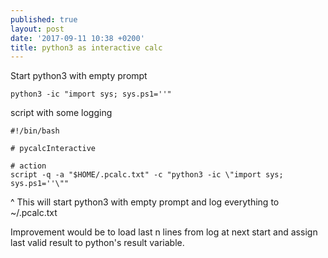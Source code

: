 ```yaml
---
published: true
layout: post
date: '2017-09-11 10:38 +0200'
title: python3 as interactive calc
---
```

Start python3 with empty prompt

    python3 -ic "import sys; sys.ps1=''"
    
script with some logging

    #!/bin/bash

    # pycalcInteractive

    # action
    script -q -a "$HOME/.pcalc.txt" -c "python3 -ic \"import sys; sys.ps1=''\""
    
^ This will start python3 with empty prompt and log everything to ~/.pcalc.txt

Improvement would be to load last n lines from log at next start and assign last valid result to python's result variable.
